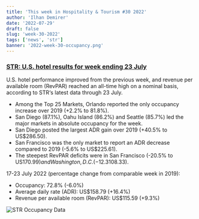 ```yaml
---
title: 'This week in Hospitality & Tourism #30 2022'
author: 'Ilhan Demirer'
date: '2022-07-29'
draft: false
slug: 'week-30-2022'
tags: ['news', 'str']
banner: '2022-week-30-occupancy.png'
---
```


### [STR: U.S. hotel results for week ending 23 July](https://str.com/press-release/str-us-hotel-results-week-ending-23-july)

U.S. hotel performance improved from the previous week, and revenue per available room (RevPAR) reached an all-time high on a nominal basis, according to STR‘s latest data through 23 July.

- Among the Top 25 Markets, Orlando reported the only occupancy increase over 2019 (+2.2% to 81.8%).
- San Diego (87.1%), Oahu Island (86.2%) and Seattle (85.7%) led the major markets in absolute occupancy for the week.
- San Diego posted the largest ADR gain over 2019 (+40.5% to US$286.50).
- San Francisco was the only market to report an ADR decrease compared to 2019 (-5.6% to US$225.61).
- The steepest RevPAR deficits were in San Francisco (-20.5% to US$170.99) and Washington, D.C. (-12.3% to US$108.33).

17-23 July 2022 (percentage change from comparable week in 2019):

- Occupancy: 72.8% (-6.0%)
- Average daily rate (ADR): US$158.79 (+16.4%)
- Revenue per available room (RevPAR): US$115.59 (+9.3%)

![STR Occupancy Data](/images/blogimages/2022-week-30-occupancy.png)
